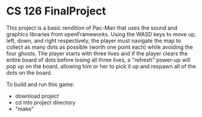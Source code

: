 # CS 126 FinalProject
This project is a basic rendition of Pac-Man that uses the sound and graphics libraries from openFrameworks. Using the WASD keys to move up, left, down, and right respectively, the player must navigate the map to collect as many dots as possible (worth one point each) while avoiding the four ghosts. The player starts with three lives and if the player clears the entire board of dots before losing all three lives, a "refresh" power-up will pop up on the board, allowing him or her to pick it up and respawn all of the dots on the board.

To build and run this game:
- download project
- cd into project directory
- "make"
